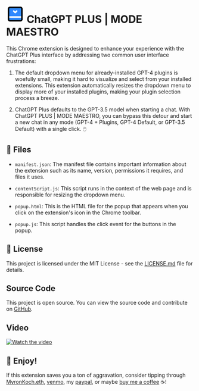 # ![ChatGPT PLUS | MODE MAESTRO](icons/icon48.png) ChatGPT PLUS | MODE MAESTRO

This Chrome extension is designed to enhance your experience with the ChatGPT Plus interface by addressing two common user interface frustrations:

1. The default dropdown menu for already-installed GPT-4 plugins is woefully small, making it hard to visualize and select from your installed extensions. This extension automatically resizes the dropdown menu to display more of your installed plugins, making your plugin selection process a breeze. 

2. ChatGPT Plus defaults to the GPT-3.5 model when starting a chat. With ChatGPT PLUS | MODE MAESTRO, you can bypass this detour and start a new chat in any mode (GPT-4 + Plugins, GPT-4 Default, or GPT-3.5 Default) with a single click. 🖱️

## 📁 Files

- `manifest.json`: The manifest file contains important information about the extension such as its name, version, permissions it requires, and files it uses.

- `contentScript.js`: This script runs in the context of the web page and is responsible for resizing the dropdown menu.

- `popup.html`: This is the HTML file for the popup that appears when you click on the extension's icon in the Chrome toolbar.

- `popup.js`: This script handles the click event for the buttons in the popup.

## 📝 License

This project is licensed under the MIT License - see the [LICENSE.md](LICENSE.md) file for details.

## Source Code

This project is open source. You can view the source code and contribute on [GitHub](https://github.com/MyronKoch-dev/ChatGPT-4-PLUGINS-MODE-MAESTRO).

## Video

[![Watch the video](https://img.youtube.com/vi/l0Pz_Ppr5B4/maxresdefault.jpg)](https://youtu.be/l0Pz_Ppr5B4) 

## 🎉 Enjoy!

If this extension saves you a ton of aggravation, consider tipping through [MyronKoch.eth](https://myronkoch.eth.xyz), [venmo](https://venmo.com/myronkoch), my [paypal](https://paypal.me/myronkoch), or maybe [buy me a coffee](https://www.buymeacoffee.com/myronkoch) ☕!
